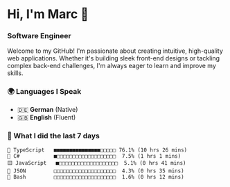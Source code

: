 # Hi, I'm Marc 👋 
### Software Engineer

Welcome to my GitHub! I'm passionate about creating intuitive, high-quality web applications. Whether it's building sleek front-end designs or tackling complex back-end challenges, I'm always eager to learn and improve my skills.  

### 🌍 Languages I Speak  
- 🇩🇪 **German** (Native)  
- 🇬🇧 **English** (Fluent)

### 🤯 What I did the last 7 days

```
🔷 TypeScript   ■■■■■■■■■■■■■■■□□□□□ 76.1% (10 hrs 26 mins)
🔷 C#           ■□□□□□□□□□□□□□□□□□□□  7.5% (1 hrs 1 mins)
🟨 JavaScript   ■□□□□□□□□□□□□□□□□□□□  5.1% (0 hrs 41 mins)
📄 JSON         □□□□□□□□□□□□□□□□□□□□  4.3% (0 hrs 35 mins)
📄 Bash         □□□□□□□□□□□□□□□□□□□□  1.6% (0 hrs 12 mins)
```